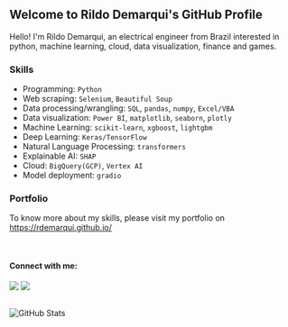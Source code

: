 ## Welcome to Rildo Demarqui's GitHub Profile

Hello! I'm Rildo Demarqui, an electrical engineer from Brazil interested in python, machine learning, cloud, data visualization, finance and games.


### Skills
* Programming: `Python`
* Web scraping: `Selenium`, `Beautiful Soup`
* Data processing/wrangling: `SQL`, `pandas`, `numpy`, `Excel/VBA`
* Data visualization: `Power BI`, `matplotlib`, `seaborn`, `plotly`
* Machine Learning: `scikit-learn`, `xgboost`, `lightgbm`
* Deep Learning: `Keras/TensorFlow`
* Natural Language Processing: `transformers`
* Explainable AI: `SHAP`
* Cloud: `BigQuery(GCP)`, `Vertex AI`
* Model deployment: `gradio`
<!---
* Web development: `Flask`
* Model deployment: `Heroku` , AWS`
-->


### Portfolio
To know more about my skills, please visit my portfolio on https://rdemarqui.github.io/

<br>

#### Connect with me:
<a href="https://www.linkedin.com/in/rildo-demarqui/"><img src="https://img.shields.io/badge/LinkedIn-0077B5?style=for-the-badge&logo=linkedin&logoColor=white" target="_blank"></a>
<a href="https://twitter.com/rildodemarqui"><img src="https://img.shields.io/badge/Twitter-1DA1F2?style=for-the-badge&logo=twitter&logoColor=white" target="_blank"></a>
<!--- <a href="https://www.kaggle.com/rildodemarqui"><img src="https://img.shields.io/badge/Kaggle-20BEFF?style=for-the-badge&logo=Kaggle&logoColor=white" target="_blank"></a>
<a href="https://medium.com/@rdemarqui"><img src="https://img.shields.io/badge/Medium-12100E?style=for-the-badge&logo=medium&logoColor=white" target="_blank"></a> -->


##
<p><img src="https://github-readme-stats.vercel.app/api?username=rdemarqui&amp;show_icons=true" alt="GitHub Stats"></p>


<!---
Some good readme sources:
https://github.com/abhisheknaiidu/awesome-github-profile-readme
https://github.com/kautukkundan/Awesome-Profile-README-templates
-->



